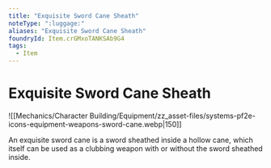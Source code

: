```yaml
---
title: "Exquisite Sword Cane Sheath"
noteType: ":luggage:"
aliases: "Exquisite Sword Cane Sheath"
foundryId: Item.crGMxoTANKSAb9G4
tags:
  - Item
---
```


# Exquisite Sword Cane Sheath
![[Mechanics/Character Building/Equipment/zz_asset-files/systems-pf2e-icons-equipment-weapons-sword-cane.webp|150]]

An exquisite sword cane is a sword sheathed inside a hollow cane, which itself can be used as a clubbing weapon with or without the sword sheathed inside.
